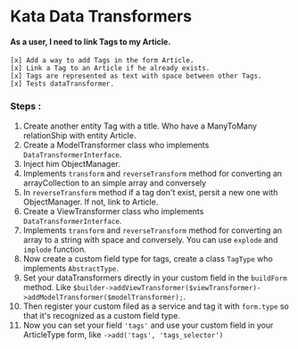 Kata Data Transformers
========================

#### As a user, I need to link Tags to my Article.

```
[x] Add a way to add Tags in the form Article.
[x] Link a Tag to an Article if he already exists.
[x] Tags are represented as text with space between other Tags.
[x] Tests dataTransformer.
```

### Steps :

1. Create another entity Tag with a title. Who have a ManyToMany relationShip with entity Article.
2. Create a ModelTransformer class who implements `DataTransformerInterface`.
3. Inject him ObjectManager.
4. Implements `transform` and `reverseTransform` method for converting an arrayCollection to an simple array and conversely
5. In `reverseTransform` method if a tag don't exist, persit a new one with ObjectManager. If not, link to Article.
6. Create a ViewTransformer class who implements `DataTransformerInterface`.
7. Implements `transform` and `reverseTransform` method for converting an array to a string with space and conversely.
You can use `explode` and `implode` function.
8. Now create a custom field type for tags, create a class `TagType` who implements `AbstractType`.
9. Set your dataTransformers directly in your custom field in the `buildForm` method. Like
`$builder->addViewTransformer($viewTransformer)->addModelTransformer($modelTransformer);`.
10. Then register your custom filed as a service and tag it with `form.type` so that it's recognized as a custom field type.
11. Now you can set your field `'tags'` and use your custom field in your ArticleType form, like
`->add('tags', 'tags_selector')`

